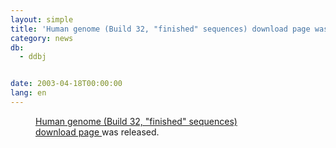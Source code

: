 ```yaml
---
layout: simple
title: 'Human genome (Build 32, "finished" sequences) download page was released'
category: news
db:
  - ddbj


date: 2003-04-18T00:00:00
lang: en
---
```


<dd><a href="http://studio.nig.ac.jp/human_genome.html">Human genome (Build 32, "finished" sequences)<br>download page </a>was released.</dd>
